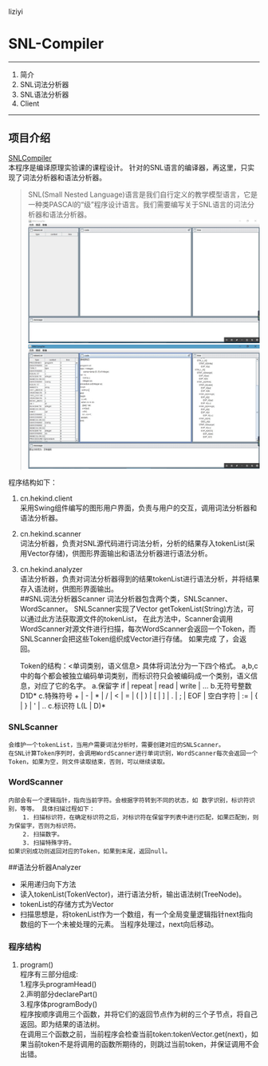 liziyi
# SNL-Compiler
***
1. 简介
2. SNL词法分析器
3. SNL语法分析器
4. Client
***
## 项目介绍
[SNLCompiler](http://www.github.com/hekind/SNL-Compiler "SNLCompiler")  
本程序是编译原理实验课的课程设计。 针对的SNL语言的编译器，再这里，只实现了词法分析器和语法分析器。  
> SNL(Small Nested Language)语言是我们自行定义的教学模型语言，它是一种类PASCAl的“级”程序设计语言。我们需要编写关于SNL语言的词法分析器和语法分析器。  
![截图](./screenshot.jpg)
![截图](./screenshot1.jpg)

程序结构如下：  
1. cn.hekind.client  
采用Swing组件编写的图形用户界面，负责与用户的交互，调用词法分析器和语法分析器。  
2. cn.hekind.scanner  
词法分析器，负责对SNL源代码进行词法分析，分析的结果存入tokenList(采用Vector存储)，供图形界面输出和语法分析器进行语法分析。  
3. cn.hekind.analyzer  
语法分析器，负责对词法分析器得到的结果tokenList进行语法分析，并将结果存入语法树，供图形界面输出。  
##SNL词法分析器Scanner
词法分析器包含两个类，SNLScanner、WordScanner。 SNLScanner实现了Vector<Token> getTokenList(String)方法，可以通过此方法获取源文件的tokenList，
在此方法中，Scanner会调用WordScanner对源文件进行扫描，每次WordScanner会返回一个Token，而SNLScanner会把这些Token组织成Vector进行存储。 如果完成
了，会返回。  

	Token的结构：<单词类别，语义信息>
	具体将词法分为一下四个格式。 a,b,c中的每个都会被独立编码单词类别，而标识符只会被编码成一个类别，语义信息，对应了它的名字。
	a.保留字
		if | repeat | read | write | ...
	b.无符号整数
		D1D*
	c.特殊符号
		+ | - | * | / | < | = | ( | ) | [ | ] | . | ; | EOF | 空白字符 | 
		:= | { | } | ' | ..
	c.标识符
		L(L | D)*
### SNLScanner 
	会维护一个tokenList，当用户需要词法分析时，需要创建对应的SNLScanner。
	在SNL计算Token序列时，会调用WordScanner进行单词识别，WordScanner每次会返回一个Token，如果为空，则文件读取结束，否则，可以继续读取。
###	WordScanner
	内部会有一个逻辑指针，指向当前字符。会根据字符转到不同的状态，如 数字识别，标识符识别，等等。 具体扫描过程如下：
		1. 扫描标识符，在确定标识符之后，对标识符在保留字列表中进行匹配，如果匹配到，则为保留字，否则为标识符。
		2. 扫描数字。
		3. 扫描特殊字符。
	如果识别成功则返回对应的Token，如果到末尾，返回null。
##语法分析器Analyzer
* 采用递归向下方法  
* 读入tokenList(TokenVector)，进行语法分析，输出语法树(TreeNode)。  
* tokenList的存储方式为Vector<Token>
* 扫描思想是，将tokenList作为一个数组，有一个全局变量逻辑指针next指向数组的下一个未被处理的元素。 当程序处理过，next向后移动。
### 程序结构
1. program()  
	程序有三部分组成:  
		1.程序头programHead()  
		2.声明部分declarePart()  
		3.程序体programBody()  
	程序按顺序调用三个函数，并将它们的返回节点作为树的三个子节点，将自己返回。即为结果的语法树。	 
	在调用三个函数之前，当前程序会检查当前token:tokenVector.get(next)，如果当前token不是将调用的函数所期待的，则跳过当前token，并保证调用不会出错。
